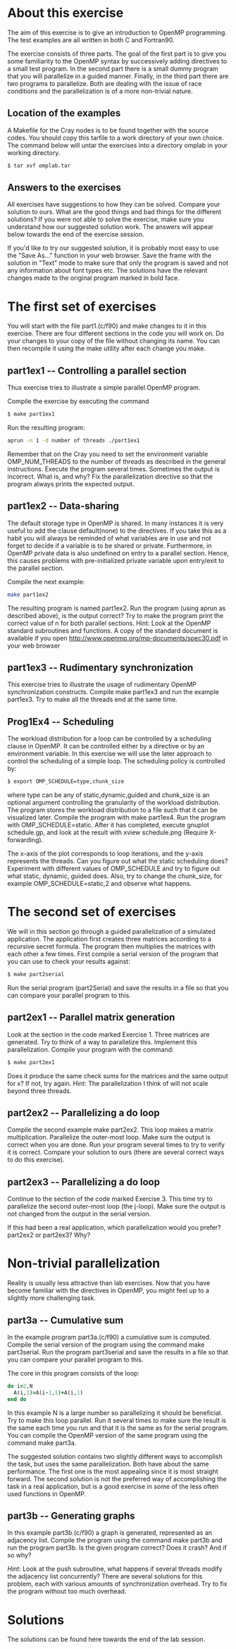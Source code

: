 # About this exercise

The aim of this exercise is to give an introduction to OpenMP programming. The test examples are all written in both C and Fortran90.

The exercise consists of three parts. The goal of the first part is to give you some familiarity to the OpenMP syntax by successively adding directives to a small test program. In the second part there is a small dummy program that you will parallelize in a guided manner. Finally, in the third part there are two programs to parallelize. Both are dealing with the issue of race conditions and the parallelization is of a more non-trivial nature.

## Location of the examples

A Makefile for the Cray nodes is to be found together with the source codes. You should copy this tarfile to a work directory of your own choice. The command below will untar the exercises into a directory omplab in your working directory.

```bash
$ tar xvf omplab.tar 
```

## Answers to the exercises

All exercises have suggestions to how they can be solved. Compare your solution to ours. What are the good things and bad things for the different solutions? If you were not able to solve the exercise, make sure you understand how our suggested solution work. The answers will appear below towards the end of the exercise session.

If you'd like to try our suggested solution, it is probably most easy to use the "Save As..." function in your web browser. Save the frame with the solution in "Text" mode to make sure that only the program is saved and not any information about font types etc. The solutions have the relevant changes made to the original program marked in bold face.

# The first set of exercises

You will start with the file part1.(c/f90) and make changes to it in this exercise. There are four different sections in the code you will work on. Do your changes to your copy of the file without changing its name. You can then recompile it using the make utility after each change you make.

## part1ex1 -- Controlling a parallel section

Thus exercise tries to illustrate a simple parallel OpenMP program.

Compile the exercise by executing the command

```bash
$ make part1ex1
```

Run the resulting program:

```bash
aprun -n 1 -d number of threads ./part1ex1
```

Remember that on the Cray you need to set the environment variable OMP_NUM_THREADS to the number of threads as described in the general instructions.
Execute the program several times. Sometimes the output is incorrect. What is, and why? Fix the parallelization directive so that the program always prints the expected output.

## part1ex2 -- Data-sharing

The default storage type in OpenMP is shared. In many instances it is very useful to add the clause default(none) to the directives. If you take this as a habit you will always be reminded of what variables are in use and not forget to decide if a variable is to be shared or private. Furthermore, in OpenMP private data is also undefined on entry to a parallel section. Hence, this causes problems with pre-initialized private variable upon entry/exit to the parallel section.

Compile the next example:

```bash
make part1ex2
```

The resulting program is named part1ex2. Run the program (using aprun as described above), is the output correct? Try to make the program print the correct value of n for both parallel sections.
Hint: Look at the OpenMP standard subroutines and functions. A copy of the standard document is available if you open http://www.openmp.org/mp-documents/spec30.pdf in your web browser

## part1ex3 -- Rudimentary synchronization

This exercise tries to illustrate the usage of rudimentary OpenMP synchronization constructs. Compile make part1ex3 and run the example part1ex3. Try to make all the threads end at the same time.

## Prog1Ex4 -- Scheduling
The workload distribution for a loop can be controlled by a scheduling clause in OpenMP. It can be controlled either by a directive or by an environment variable. In this exercise we will use the later approach to control the scheduling of a simple loop. The scheduling policy is controlled by:

```bash
$ export OMP_SCHEDULE=type,chunk_size
```

where type can be any of static,dynamic,guided and chunk_size is an optional argument controlling the granularity of the workload distribution. The program stores the workload distribution to a file such that it can be visualized later.
Compile the program with make part1ex4. Run the program with OMP_SCHEDULE=static. After it has completed, execute gnuplot schedule.gp, and look at the result with xview schedule.png (Require X-forwarding).

The x-axis of the plot corresponds to loop iterations, and the y-axis represents the threads. Can you figure out what the static scheduling does? Experiment with different values of OMP_SCHEDULE and try to figure out what static, dynamic, guided does. Also, try to change the chunk_size, for example OMP_SCHEDULE=static,2 and observe what happens.

# The second set of exercises

We will in this section go through a guided parallelization of a simulated application. The application first creates three matrices according to a recursive secret formula. The program then multiplies the matrices with each other a few times. First compile a serial version of the program that you can use to check your results against:

```bash
$ make part2serial
```

Run the serial program (part2Serial) and save the results in a file so that you can compare your parallel program to this.

## part2ex1 -- Parallel matrix generation

Look at the section in the code marked Exercise 1. Three matrices are generated. Try to think of a way to parallelize this. Implement this parallelization. Compile your program with the command:

```bash
$ make part2ex1
```

Does it produce the same check sums for the matrices and the same output for x? If not, try again. Hint: The parallelization I think of will not scale beyond three threads.

## part2ex2 -- Parallelizing a do loop

Compile the second example make part2ex2. This loop makes a matrix multiplication. Parallelize the outer-most loop. Make sure the output is correct when you are done. Run your program several times to try to verify it is correct. Compare your solution to ours (there are several correct ways to do this exercise).

## part2ex3 -- Parallelizing a do loop

Continue to the section of the code marked Exercise 3. This time try to parallelize the second outer-most loop (the j-loop). Make sure the output is not changed from the output in the serial version.  

If this had been a real application, which parallelization would you prefer? part2ex2 or part2ex3? Why?

# Non-trivial parallelization

Reality is usually less attractive than lab exercises. Now that you have become familiar with the directives in OpenMP, you might feel up to a slightly more challenging task.

## part3a -- Cumulative sum

In the example program part3a.(c/f90) a cumulative sum is computed. Compile the serial version of the program using the command make part3serial. Run the program part3serial and save the results in a file so that you can compare your parallel program to this.

The core in this program consists of the loop:

```fortran
do i=2,N 
  A(i,1)=A(i-1,1)+A(i,1)
end do
```

In this example N is a large number so parallelizing it should be beneficial. Try to make this loop parallel. Run it several times to make sure the result is the same each time you run and that it is the same as for the serial program. You can compile the OpenMP version of the same program using the command make part3a.

The suggested solution contains two slightly different ways to accomplish the task, but uses the same parallelization. Both have about the same performance. The first one is the most appealing since it is most straight forward. The second solution is not the preferred way of accomplishing the task in a real application, but is a good exercise in some of the less often used functions in OpenMP.

## part3b -- Generating graphs

In this example part3b.(c/f90) a graph is generated, represented as an adjacency list. Compile the program using the command make part3b and run the program part3b. Is the given program correct? Does it crash? And if so why?

*Hint*: Look at the push subroutine, what happens if several threads modify the adjacency list concurrently?
There are several solutions for this problem, each with various amounts of synchronization overhead. Try to fix the program without too much overhead.

# Solutions
The solutions can be found here towards the end of the lab session.

